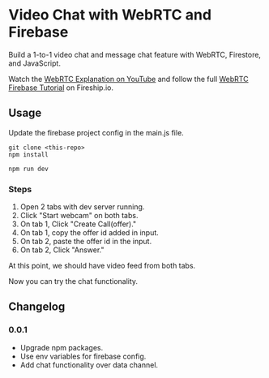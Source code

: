 # Video Chat with WebRTC and Firebase

Build a 1-to-1 video chat and message chat feature with WebRTC, Firestore, and JavaScript. 

Watch the [WebRTC Explanation on YouTube](https://youtu.be/WmR9IMUD_CY) and follow the full [WebRTC Firebase Tutorial](https://fireship.io/lessons/webrtc-firebase-video-chat) on Fireship.io. 


## Usage

Update the firebase project config in the main.js file. 

```
git clone <this-repo>
npm install

npm run dev
```

### Steps

1. Open 2 tabs with dev server running.
2. Click "Start webcam" on both tabs.
3. On tab 1, Click "Create Call(offer)."
4. On tab 1, copy the offer id added in input.
5. On tab 2, paste the offer id in the input.
6. On tab 2, Click "Answer."

At this point, we should have video feed from both tabs.

Now you can try the chat functionality.

## Changelog

### 0.0.1

- Upgrade npm packages.
- Use env variables for firebase config.
- Add chat functionality over data channel.
